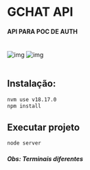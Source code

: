 # GCHAT API

#### API PARA POC DE AUTH


<div style="display: inline_block"><br>
  <img align="center" alt="img" src="https://img.shields.io/badge/Node.js-339933?style=for-the-badge&logo=nodedotjs&logoColor=white" />
  <img align="center" alt="img" src="https://img.shields.io/badge/npm-CB3837?style=for-the-badge&logo=npm&logoColor=white" />
</div><br>

## Instalação:

```sh
nvm use v18.17.0
npm install
```

## Executar projeto

```sh
node server
```

##### Obs: Terminais diferentes
